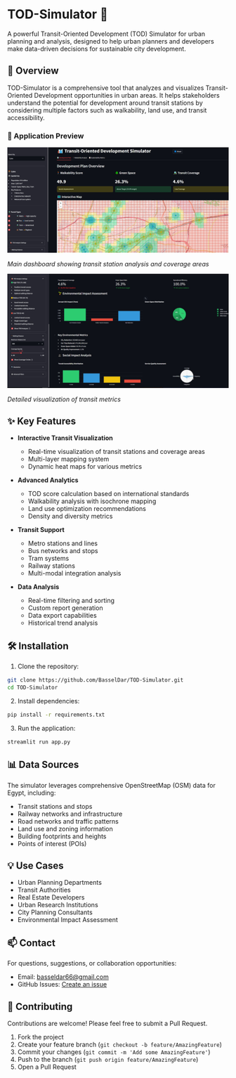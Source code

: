 # TOD-Simulator 🌆

A powerful Transit-Oriented Development (TOD) Simulator for urban planning and analysis, designed to help urban planners and developers make data-driven decisions for sustainable city development.

## 🚀 Overview

TOD-Simulator is a comprehensive tool that analyzes and visualizes Transit-Oriented Development opportunities in urban areas. It helps stakeholders understand the potential for development around transit stations by considering multiple factors such as walkability, land use, and transit accessibility.

### 📸 Application Preview

<img src="sitepreview .jpg" alt="Site Preview" width="800"/>

*Main dashboard showing transit station analysis and coverage areas*

<img src="sitepreview2.jpg" alt="Site Preview 2" width="800"/>

*Detailed visualization of transit  metrics*

## ✨ Key Features

- **Interactive Transit Visualization**
  - Real-time visualization of transit stations and coverage areas
  - Multi-layer mapping system
  - Dynamic heat maps for various metrics

- **Advanced Analytics**
  - TOD score calculation based on international standards
  - Walkability analysis with isochrone mapping
  - Land use optimization recommendations
  - Density and diversity metrics

- **Transit Support**
  - Metro stations and lines
  - Bus networks and stops
  - Tram systems
  - Railway stations
  - Multi-modal integration analysis

- **Data Analysis**
  - Real-time filtering and sorting
  - Custom report generation
  - Data export capabilities
  - Historical trend analysis

## 🛠️ Installation

1. Clone the repository:
```bash
git clone https://github.com/BasselDar/TOD-Simulator.git
cd TOD-Simulator
```

2. Install dependencies:
```bash
pip install -r requirements.txt
```

3. Run the application:
```bash
streamlit run app.py
```

## 📊 Data Sources

The simulator leverages comprehensive OpenStreetMap (OSM) data for Egypt, including:
- Transit stations and stops
- Railway networks and infrastructure
- Road networks and traffic patterns
- Land use and zoning information
- Building footprints and heights
- Points of interest (POIs)

## 💡 Use Cases

- Urban Planning Departments
- Transit Authorities
- Real Estate Developers
- Urban Research Institutions
- City Planning Consultants
- Environmental Impact Assessment

## 📫 Contact

For questions, suggestions, or collaboration opportunities:
- Email: basseldar66@gmail.com
- GitHub Issues: [Create an issue](https://github.com/BasselDar/TOD-Simulator/issues)


## 🤝 Contributing

Contributions are welcome! Please feel free to submit a Pull Request.

1. Fork the project
2. Create your feature branch (`git checkout -b feature/AmazingFeature`)
3. Commit your changes (`git commit -m 'Add some AmazingFeature'`)
4. Push to the branch (`git push origin feature/AmazingFeature`)
5. Open a Pull Request

